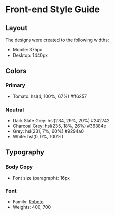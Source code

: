 # Front-end Style Guide

## Layout

The designs were created to the following widths:

- Mobile: 375px
- Desktop: 1440px

## Colors

### Primary

- Tomato: hsl(4, 100%, 67%) #ff6257

### Neutral

- Dark Slate Grey: hsl(234, 29%, 20%) #242742
- Charcoal Grey: hsl(235, 18%, 26%) #36384e
- Grey: hsl(231, 7%, 60%) #9294a0
- White: hsl(0, 0%, 100%)

## Typography

### Body Copy

- Font size (paragraph): 16px

### Font

- Family: [Roboto](https://fonts.google.com/specimen/Roboto)
- Weights: 400, 700
